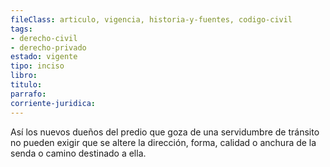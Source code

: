 ```yaml
---
fileClass: articulo, vigencia, historia-y-fuentes, codigo-civil
tags:
- derecho-civil
- derecho-privado
estado: vigente
tipo: inciso
libro:
titulo:
parrafo:
corriente-juridica:
---
```

Así los nuevos dueños del predio que goza de una servidumbre de tránsito no pueden exigir que se altere la dirección, forma, calidad o anchura de la senda o camino destinado a ella.